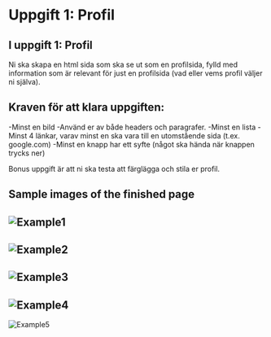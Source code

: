 # Uppgift 1: Profil

## I uppgift 1: Profil
Ni ska skapa en html sida som ska se ut som en profilsida, fylld med information som är relevant för just en profilsida (vad eller vems profil väljer ni själva).

## Kraven för att klara uppgiften:
-Minst en bild
-Använd er av både headers och paragrafer.
-Minst en lista
-Minst 4 länkar, varav minst en ska vara till en utomstående sida (t.ex. google.com)
-Minst en knapp har ett syfte (något ska hända när knappen trycks ner)

Bonus uppgift är att ni ska testa att färglägga och stila er profil.

## Sample images of the finished page
![Example1](https://user-images.githubusercontent.com/70634183/132074317-9fbeebb4-23a9-461f-a912-ffa791ada704.jpg)
-----
![Example2](https://user-images.githubusercontent.com/70634183/132074318-2f196302-7ec1-49f1-b3a1-5d0bfa67c828.jpg)
-----
![Example3](https://user-images.githubusercontent.com/70634183/132074319-f8fb1201-a2b3-4d4e-b37b-ca44e21864aa.jpg)
-----
![Example4](https://user-images.githubusercontent.com/70634183/132074321-d3e1b315-a563-4e0c-988e-6e8d6fc79200.jpg)
-----
![Example5](https://user-images.githubusercontent.com/70634183/132074322-e1aa2da3-cf77-4ce5-9ec5-73a489895b87.jpg)

